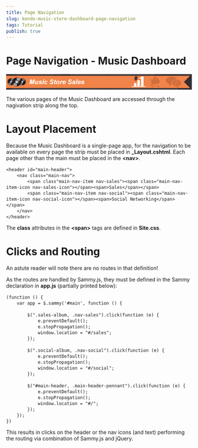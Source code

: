 ```yaml
---
title: Page Navigation
slug: kendo-music-store-dashboard-page-navigation
tags: Tutorial
publish: true
---
```


# Page Navigation - Music Dashboard

![navigation-strip](images/navigation-strip.png)

The various pages of the Music Dashboard are accessed through the nagivation strip along the top.

# Layout Placement

Because the Music Dashboard is a single-page app, for the navigation to be available on every page the strip must be placed in **_Layout.cshtml**. Each page other than the main must be placed in the **&lt;nav&gt;**.

	<header id="main-header">
		<nav class="main-nav">
			<span class"main-nav-item nav-sales"><span class="main-nav-item-icon nav-sales-icon"></span><span>Sales</span></span>
		    <span class="main-nav-item nav-social"><span class="main-nav-item-icon nav-social-icon"></span><span>Social Networking</span></span>
		</nav>
	</header>

The **class** attributes in the **&lt;span&gt;** tags are defined in **Site.css**.

# Clicks and Routing

An astute reader will note there are no routes in that definition!

As the routes are handled by Sammy.js, they must be defined in the Sammy declaration in **app.js** (partially printed below):

	(function () {
	    var app = $.sammy('#main', function () {
	
	        $(".sales-album, .nav-sales").click(function (e) {
	            e.preventDefault();
	            e.stopPropagation();
	            window.location = "#/sales";
	        });
	
	        $(".social-album, .nav-social").click(function (e) {
	            e.preventDefault();
	            e.stopPropagation();
	            window.location = "#/social";
	        });

       		$("#main-header, .main-header-pennant").click(function (e) {
		    	e.preventDefault();
		        e.stopPropagation();
		        window.location = "#/";
			});
		});
	})

This results in clicks on the header or the nav icons (and text) performing the routing via combination of Sammy.js and jQuery.	